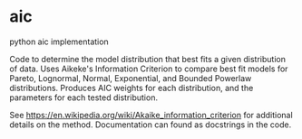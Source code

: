 # aic
python aic implementation

Code to determine the model distribution that best fits a given distribution of data. 
Uses Aikeke's Information Criterion to compare best fit models for Pareto, Lognormal, Normal, Exponential, and Bounded Powerlaw distributions.
Produces AIC weights for each distribution, and the parameters for each tested distribution.

See https://en.wikipedia.org/wiki/Akaike_information_criterion for additional details on the method.
Documentation can found as docstrings in the code.

